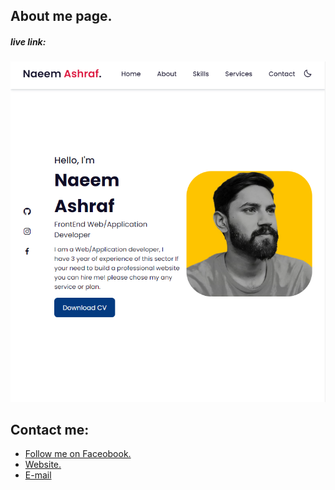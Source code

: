 ## About me page.
##### live link: <a href=https://NP5555.github.io/My-portfolio></a>

<img src="assets/img/website-preview.PNG">

## Contact me:
<ul>
    <li><a href='https://facebook.com'> Follow me on Faceobook.</li>
    <li><a href='https://developersoriful.com'> Website.</li>
    <li><a href='mailto: NGS.naeemashraf@gmail.com'> E-mail </li>
</ul>
